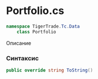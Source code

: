 
# Portfolio.cs
```csharp
namespace TigerTrade.Tc.Data  
    class Portfolio
```

Описание

### Синтаксис
```csharp
public override string ToString()
```


                    
                    